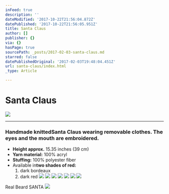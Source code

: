 ```yaml
---
inFeed: true
description: ''
dateModified: '2017-10-22T21:56:04.872Z'
datePublished: '2017-10-22T21:56:05.951Z'
title: Santa Claus
author: []
publisher: {}
via: {}
hasPage: true
sourcePath: _posts/2017-02-03-santa-claus.md
starred: false
datePublishedOriginal: '2017-02-03T19:48:04.451Z'
url: santa-claus/index.html
_type: Article

---
```

# **Santa Claus**
![](https://the-grid-user-content.s3-us-west-2.amazonaws.com/0a1bc52d-ab75-4c17-bbd0-578c7f770259.jpg)

---

### Handmade knitted**Santa Claus** wearing removable clothes. The eyes and the mouth are embroidered.

* **Height approx.** 15.35 inches (39 cm)
* **Yarn material:** 100% acryl
* **Stuffing:** 100% polyester fiber
* Available in**two shades of red:**
  1. dark bordeaux
  2. dark red
![](https://the-grid-user-content.s3-us-west-2.amazonaws.com/a674f8ec-1e24-4140-990c-e2981e24b39a.jpg)
![](https://the-grid-user-content.s3-us-west-2.amazonaws.com/b42ed13e-47a7-4780-b983-ba823568d4b8.jpg)
![](https://the-grid-user-content.s3-us-west-2.amazonaws.com/f788cc22-67f9-4159-a6ce-9e880800a63a.jpg)
![](https://the-grid-user-content.s3-us-west-2.amazonaws.com/e0b3e087-0486-46d4-91d4-4275c0dcf272.jpg)
![](https://the-grid-user-content.s3-us-west-2.amazonaws.com/c8674fe0-0e49-43cb-893e-7996f5daee78.jpg)
![](https://the-grid-user-content.s3-us-west-2.amazonaws.com/bb0ae338-3db7-45ce-903e-2b88f4e889dd.jpg)
![](https://the-grid-user-content.s3-us-west-2.amazonaws.com/786580c4-7c0a-417a-9cf5-7b671a60e7ce.jpg)

Real Beard SANTA
![](https://the-grid-user-content.s3-us-west-2.amazonaws.com/80a0f120-b428-4454-9f39-302592a3a1e5.jpg)
